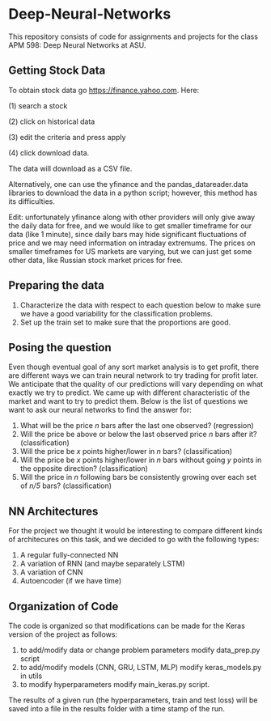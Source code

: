 # Deep-Neural-Networks
This repository consists of code for assignments and projects for the class APM 598: Deep Neural Networks at ASU. 

## Getting Stock Data
To obtain stock data go https://finance.yahoo.com. Here:

(1) search a stock

(2) click on historical data

(3) edit the criteria and press apply

(4) click download data.

The data will download as a CSV file.

Alternatively, one can use the yfinance and the pandas_datareader.data libraries to download the data in a python script; however, this method has its difficulties. 

Edit: unfortunately yfinance along with other providers will only give away the daily data for free, and we would like to get smaller timeframe for our data (like 1 minute), since daily bars may hide significant fluctuations of price and we may need information on intraday extremums. The prices on smaller timeframes for US markets are varying, but we can just get some other data, like Russian stock market prices for free.

## Preparing the data
1. Characterize the data with respect to each question below to make sure we have a good variability for the classification problems.
2. Set up the train set to make sure that the proportions are good.

## Posing the question
Even though eventual goal of any sort market analysis is to get profit, there are different ways we can train neural network to try trading for profit later. We anticipate that the quality of our predictions will vary depending on what exactly we try to predict. We came up with different characteristic of the market and want to try to predict them. Below is the list of questions we want to ask our neural networks to find the answer for:
1. What will be the price *n* bars after the last one observed? (regression)
2. Will the price be above or below the last observed price *n* bars after it? (classification)
3. Will the price be *x* points higher/lower in *n* bars? (classification)
4. Will the price be *x* points higher/lower in *n* bars without going *y* points in the opposite direction? (classification)
5. Will the price in *n* following bars be consistently growing over each set of *n/5* bars? (classification)

## NN Architectures
For the project we thought it would be interesting to compare different kinds of architecures on this task, and we decided to go with the following types:
1. A regular fully-connected NN
2. A variation of RNN (and maybe separately LSTM)
3. A variation of CNN
4. Autoencoder (if we have time)

## Organization of Code
The code is organized so that modifications can be made for the Keras version of the project as follows:

1. to add/modify data or change problem parameters modify data_prep.py script
2. to add/modify models (CNN, GRU, LSTM, MLP) modify keras_models.py in utils
3. to modify hyperparameters modify main_keras.py script.

The results of a given run (the hyperparameters, train and test loss) will be saved into a file in the results folder with a time stamp of the run. 
